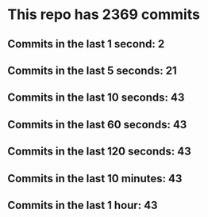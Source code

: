 # This repo has 2369 commits

## Commits in the last 1 second: 2
## Commits in the last 5 seconds: 21
## Commits in the last 10 seconds: 43
## Commits in the last 60 seconds: 43
## Commits in the last 120 seconds: 43
## Commits in the last 10 minutes: 43
## Commits in the last 1 hour: 43
